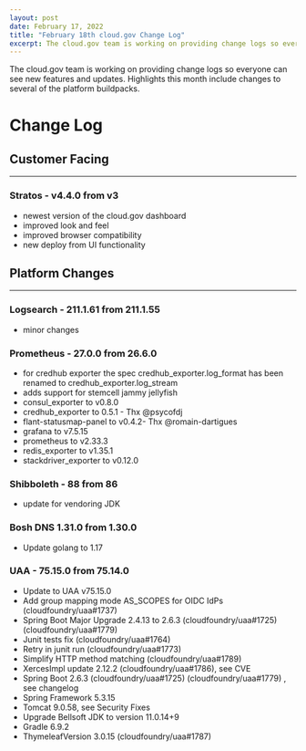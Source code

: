 ```yaml
---
layout: post
date: February 17, 2022
title: "February 18th cloud.gov Change Log"
excerpt: The cloud.gov team is working on providing change logs so everyone can see new features and updates.
---
```


The cloud.gov team is working on providing change logs so everyone can see new features and updates. Highlights this month include changes to several of the platform buildpacks.

# Change Log

## Customer Facing

---

### Stratos - v4.4.0 from v3

* newest version of the cloud.gov dashboard
* improved look and feel
* improved browser compatibility
* new deploy from UI functionality

## Platform Changes

---

### Logsearch - 211.1.61 from 211.1.55

* minor changes

### Prometheus - 27.0.0 from 26.6.0

* for credhub exporter the spec credhub_exporter.log_format has been renamed to credhub_exporter.log_stream
* adds support for stemcell jammy jellyfish
* consul_exporter to v0.8.0
* credhub_exporter to 0.5.1 - Thx @psycofdj
* flant-statusmap-panel to v0.4.2- Thx @romain-dartigues
* grafana to v7.5.15
* prometheus to v2.33.3
* redis_exporter to v1.35.1
* stackdriver_exporter to v0.12.0

### Shibboleth - 88 from 86

* update for vendoring JDK

### Bosh DNS 1.31.0 from 1.30.0

* Update golang to 1.17

### UAA - 75.15.0 from 75.14.0

* Update to UAA v75.15.0
* Add group mapping mode AS_SCOPES for OIDC IdPs (cloudfoundry/uaa#1737)
* Spring Boot Major Upgrade 2.4.13 to 2.6.3 (cloudfoundry/uaa#1725) (cloudfoundry/uaa#1779)
* Junit tests fix (cloudfoundry/uaa#1764)
* Retry in junit run (cloudfoundry/uaa#1773)
* Simplify HTTP method matching (cloudfoundry/uaa#1789)
* XercesImpl update 2.12.2 (cloudfoundry/uaa#1786), see CVE
* Spring Boot 2.6.3 (cloudfoundry/uaa#1725) (cloudfoundry/uaa#1779) , see changelog
* Spring Framework 5.3.15
* Tomcat 9.0.58, see Security Fixes
* Upgrade Bellsoft JDK to version 11.0.14+9
* Gradle 6.9.2
* ThymeleafVersion 3.0.15 (cloudfoundry/uaa#1787)

